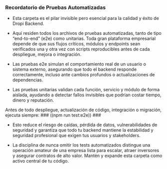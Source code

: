 ### Recordatorio de Pruebas Automatizadas ###

- Esta carpeta es el pilar invisible pero esencial para la calidad y éxito de Dropi Backend.

- Aquí residen todos los archivos de pruebas automatizadas, tanto de tipo “end-to-end” (e2e) como unitarias. Toda gran plataforma empresarial depende de que sus flujos críticos, módulos y endpoints sean verificados una y otra vez con scripts reproducibles antes de cada despliegue, mejora o integración.

- Las pruebas e2e simulan el comportamiento real de un usuario o sistema externo, asegurando que todo el backend responde correctamente, incluso ante cambios profundos o actualizaciones de dependencias.

- Las pruebas unitarias validan cada función, servicio y módulo de forma aislada, ayudando a detectar fallos invisibles que podrían costar tiempo, dinero y reputación.

Antes de todo despliegue, actualización de código, integración o migración, ejecuta siempre: ### ((npm run test:e2e)) ###

- Esto reduce el riesgo de caídas, pérdida de datos, vulnerabilidades de seguridad y garantiza que todo tu backend mantiene la estabilidad y seguridad profesional que exigen tus usuarios y stakeholders.

- La disciplina de nunca omitir los tests automatizados distingue una operación amateur de una empresa lista para escalar, atraer inversores y asegurar contratos de alto valor. Mantén y expande esta carpeta como activo central de tu código.
